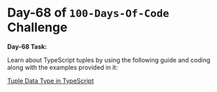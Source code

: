 # Day-68 of `100-Days-Of-Code` Challenge

**Day-68 Task:**

Learn about TypeScript tuples by using the following guide and coding along with the examples provided in it:

[Tuple Data Type in TypeScript](./TS-Tuple/README.md)
